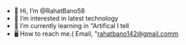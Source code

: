 - 👋 Hi, I’m @RahatBano58
- 👀 I’m interested in latest technology
- 🌱 I’m currently learning in "Artifical I tell 
- 🖥 How to reach me.( Email, "rahatbano142@gmail.comm 
